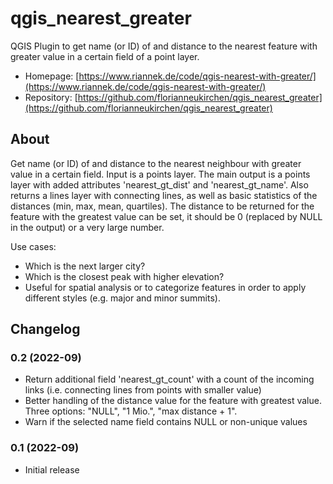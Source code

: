 # qgis_nearest_greater
QGIS Plugin to get name (or ID) of and distance to the nearest feature with greater value in a certain field of a point layer.

- Homepage: [https://www.riannek.de/code/qgis-nearest-with-greater/](https://www.riannek.de/code/qgis-nearest-with-greater/)
- Repository: [https://github.com/florianneukirchen/qgis_nearest_greater](https://github.com/florianneukirchen/qgis_nearest_greater)


## About
Get name (or ID) of and distance to the nearest neighbour with greater value in a certain field. Input is a points layer. 
The main output is a points layer with added attributes 'nearest_gt_dist' and 'nearest_gt_name'.
Also returns a lines layer with connecting lines, as well as basic statistics of the distances (min, max, mean, quartiles). 
The distance to be returned for the feature with the greatest value can be set, 
it should be 0 (replaced by NULL in the output) or a very large number.

Use cases: 
- Which is the next larger city? 
- Which is the closest peak with higher elevation? 
- Useful for spatial analysis or to categorize features in order to apply different styles (e.g. major and minor summits). 

## Changelog
### 0.2 (2022-09)
- Return additional field 'nearest_gt_count' with a count of the incoming links (i.e. connecting lines from points with smaller value)
- Better handling of the distance value for the feature with greatest value. Three options: "NULL", "1 Mio.", "max distance + 1".
- Warn if the selected name field contains NULL or non-unique values

### 0.1 (2022-09)
- Initial release


